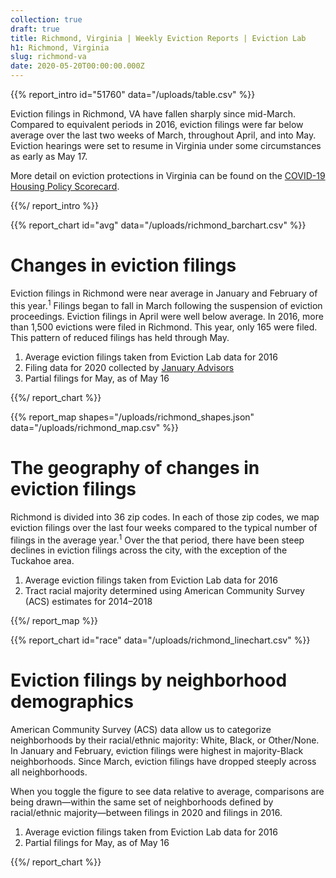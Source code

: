 ```yaml
---
collection: true
draft: true
title: Richmond, Virginia | Weekly Eviction Reports | Eviction Lab
h1: Richmond, Virginia
slug: richmond-va
date: 2020-05-20T00:00:00.000Z
---
```


{{% report_intro id="51760" data="/uploads/table.csv" %}}

Eviction filings in Richmond, VA have fallen sharply since mid-March. Compared to equivalent periods in 2016, eviction filings were far below average over the last two weeks of March, throughout April, and into May. Eviction hearings were set to resume in Virginia under some circumstances as early as May 17.

More detail on eviction protections in Virginia can be found on the [COVID-19 Housing Policy Scorecard](https://evictionlab.org/covid-policy-scorecard/va/).

{{%/ report_intro %}}



{{% report_chart id="avg" data="/uploads/richmond_barchart.csv" %}}

# Changes in eviction filings

Eviction filings in Richmond were near average in January and February of this year.<sup>1</sup> Filings began to fall in March following the suspension of eviction proceedings. Eviction filings in April were well below average. In 2016, more than 1,500 evictions were filed in Richmond. This year, only 165 were filed. This pattern of reduced filings has held through May. 

1. Average eviction filings taken from Eviction Lab data for 2016
2. Filing data for 2020 collected by [January Advisors](https://www.januaryadvisors.com/)
3. Partial filings for May, as of May 16

{{%/ report_chart %}}



{{% report_map shapes="/uploads/richmond_shapes.json" data="/uploads/richmond_map.csv" %}}

# The geography of changes in eviction filings

Richmond is divided into 36 zip codes. In each of those zip codes, we map eviction filings over the last four weeks compared to the typical number of filings in the average year.<sup>1</sup> Over the that period, there have been steep declines in eviction filings across the city, with the exception of the Tuckahoe area.

1. Average eviction filings taken from Eviction Lab data for 2016
2. Tract racial majority determined using American Community Survey (ACS) estimates for 2014–2018

{{%/ report_map %}}



{{% report_chart id="race" data="/uploads/richmond_linechart.csv" %}}

# Eviction filings by neighborhood demographics

American Community Survey (ACS) data allow us to categorize neighborhoods by their racial/ethnic majority: White, Black, or Other/None. In January and February, eviction filings were highest in majority-Black neighborhoods. Since March, eviction filings have dropped steeply across all neighborhoods.

When you toggle the figure to see data relative to average, comparisons are being drawn—within the same set of neighborhoods defined by racial/ethnic majority—between filings in 2020 and  filings in 2016.

1. Average eviction filings taken from Eviction Lab data for 2016
2. Partial filings for May, as of May 16

{{%/ report_chart %}}